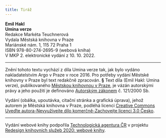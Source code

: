 ```yaml
---
title: Tiráž
---
```


**Emil Hakl    
Umina verze**  
Redakce Markéta Teuchnerová  
Vydala Městská knihovna v Praze  
Mariánské nám. 1, 115 72 Praha 1  
ISBN 978-80-274-2695-9 (webová kniha)  
V MKP 2. elektronické vydání z 10. 10. 2022.

***

Znění tohoto textu vychází z díla Umina verze tak, jak bylo vydáno nakladatelstvím Argo v Praze v roce 2016. Pro potřeby vydání Městské knihovny v Praze byl text redakčně zpracován.
**§**
Text díla (Emil Hakl: Umina verze), publikovaného [Městskou knihovnou v Praze](https://www.mlp.cz/cz/), je vázán autorskými právy a jeho použití je definováno [Autorským zákonem](https://www.mkcr.cz/predpisy-zakonu-709.html) č. 121/2000 Sb.

Vydání (obálka, upoutávka, citační stránka a grafická úprava), jehož autorem je Městská knihovna v Praze, podléhá licenci [Creative Commons Uveďte autora-Nevyužívejte dílo komerčně-Zachovejte licenci 3.0 Česko](https://creativecommons.org/licenses/by-nc-sa/3.0/cz/).


***

Vydání webové knihy podpořila [Technologická agentura ČR](https://www.tacr.cz/) v projektu [Redesign knihovních služeb 2020: webové knihy](https://starfos.tacr.cz/cs/project/TL04000391).